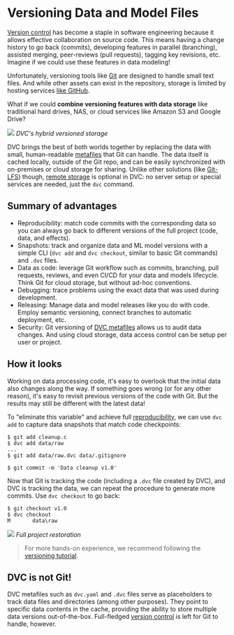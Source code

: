 # Versioning Data and Model Files

<!-- Motivation -->

[Version control](https://en.wikipedia.org/wiki/Version_control) has become a
staple in software engineering because it allows effective collaboration on
source code. This means having a change history to go back (commits), developing
features in parallel (branching), assisted merging, peer-reviews (pull
requests), tagging key revisions, etc. Imagine if we could use these features in
data modeling!

Unfortunately, versioning tools like [Git](https://git-scm.com/) are designed to
handle small text files. And while other assets can exist in the repository,
storage is limited by hosting services
[like GitHub](https://docs.github.com/en/github/managing-large-files/what-is-my-disk-quota).

What if we could **combine versioning features with data storage** like
traditional hard drives, NAS, or cloud services like Amazon S3 and Google Drive?

![](/img/model-versioning-diagram.png) _DVC's hybrid versioned storage_

<!-- Why DVC -->

DVC brings the best of both worlds together by replacing the data with small,
human-readable [metafiles](/doc/user-guide/dvc-files-and-directories) that Git
can handle. The data itself is <abbr>cached</abbr> locally, outside of the Git
repo, and can be easily synchronized with on-premises or cloud storage for
sharing. Unlike other solutions (like
[Git-LFS](/doc/user-guide/related-technologies#git-lfs-large-file-storage))
though, [remote storage](/doc/command-reference/remote) is optional in DVC: no
server setup or special services are needed, just the `dvc` command.

## Summary of advantages

- Reproducibility: match code commits with the corresponding data so you can
  always go back to different versions of the full project (code, data, and
  effects).
- Snapshots: track and organize data and ML model versions with a simple CLI
  (`dvc add` and `dvc checkout`, similar to basic Git commands) and `.dvc`
  files.
- Data as code: leverage Git workflow such as commits, branching, pull requests,
  reviews, and even CI/CD for your data and models lifecycle. Think Git for
  cloud storage, but without ad-hoc conventions.
- Debugging: trace problems using the exact data that was used during
  development.
- Releasing: Manage data and model releases like you do with code. Employ
  semantic versioning, connect branches to automatic deployment, etc.
- Security: Git versioning of
  [DVC metafiles](/doc/user-guide/dvc-files-and-directories) allows us to audit
  data changes. And using cloud storage, data access control can be setup per
  user or project.

## How it looks

Working on data processing code, it's easy to overlook that the initial data
also changes along the way. If something goes wrong (or for any other reason),
it's easy to revisit previous versions of the code with Git. But the results may
still be different with the latest data!

To "eliminate this variable" and achieve full
[reproducibility](/doc/start/data-pipelines), we can use `dvc add` to capture
data snapshots that match code checkpoints:

```dvc
$ git add cleanup.c
$ dvc add data/raw
...
$ git add data/raw.dvc data/.gitignore

$ git commit -m 'Data cleanup v1.0'
```

Now that Git is tracking the code (including a `.dvc` file created by DVC), and
DVC is tracking the data, we can repeat the procedure to generate more commits.
Use `dvc checkout` to go back:

```dvc
$ git checkout v1.0
$ dvc checkout
M       data\raw
```

![](/img/versioning.png) _Full project restoration_

> For more hands-on experience, we recommend following the
> [versioning tutorial](/doc/use-cases/versioning-data-and-model-files).

## DVC is not Git!

DVC metafiles such as `dvc.yaml` and `.dvc` files serve as placeholders to track
data files and directories (among other purposes). They point to specific data
contents in the <abbr>cache</abbr>, providing the ability to store multiple data
versions out-of-the-box. Full-fledged
[version control](https://git-scm.com/book/en/v2/Getting-Started-About-Version-Control)
is left for Git to handle, however.
